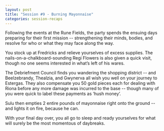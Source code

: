 ```yaml
---
layout: post
title: "Session #9 - Burning Mayonnaise"
categories: session-recaps
---
```

Following the events at the Rune Fields, the party spends the ensuing days preparing for their first mission -- strengthening their minds, bodies, and resolve for who or what they may face along the way. 

You stock up at Fredricks and relieve yourselves of excess supplies. The nails-on-a-chalkboard-sounding Regi Flowers is also given a quick visit, though no one seems interested in what’s left of his wares.

The Debriefment Council finds you wandering the shopping district -- and Beelzebrandy, Thealzia, and Gwynerva all wish you well on your journey to Estergas. They also compensate you 50 gold pieces each for dealing with Riona before any more damage was incurred to the base -- though many of you were quick to label these payments as ‘hush money’.

Sulu then empties 2 entire pounds of mayonnaise right onto the ground -- and lights it on fire, because he can. 

With your final day over, you all go to sleep and ready yourselves for what will surely be the most momentous of daybreaks. 
